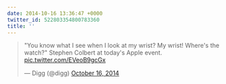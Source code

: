 ```yaml
---
date: 2014-10-16 13:36:47 +0000
twitter_id: 522803354800783360
title: ''
---
```


<blockquote class="twitter-tweet"><p lang="en" dir="ltr">&quot;You know what I see when I look at my wrist? My wrist! Where&#39;s the watch?&quot; Stephen Colbert at today&#39;s Apple event. <a href="http://t.co/EVeoB9gcGx">pic.twitter.com/EVeoB9gcGx</a></p>&mdash; Digg (@digg) <a href="https://twitter.com/digg/status/522802832022720512?ref_src=twsrc%5Etfw">October 16, 2014</a></blockquote>
<script async src="https://platform.twitter.com/widgets.js" charset="utf-8"></script>
